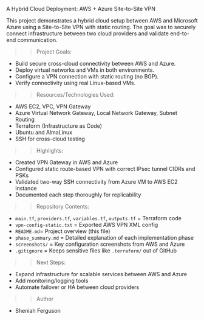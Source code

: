 A Hybrid Cloud Deployment: AWS + Azure Site-to-Site VPN

This project demonstrates a hybrid cloud setup between AWS and Microsoft Azure using a Site-to-Site VPN with static routing. The goal was to securely connect infrastructure between two cloud providers and validate end-to-end communication.

>> Project Goals:
- Build secure cross-cloud connectivity between AWS and Azure.
- Deploy virtual networks and VMs in both environments.
- Configure a VPN connection with static routing (no BGP).
- Verify connectivity using real Linux-based VMs.

>> Resources/Technologies Used:
- AWS EC2, VPC, VPN Gateway
- Azure Virtual Network Gateway, Local Network Gateway, Subnet Routing
- Terraform (Infrastructure as Code)
- Ubuntu and AlmaLinux
- SSH for cross-cloud testing

>> Highlights:
- Created VPN Gateway in AWS and Azure
- Configured static route-based VPN with correct IPsec tunnel CIDRs and PSKs
- Validated two-way SSH connectivity from Azure VM to AWS EC2 instance
- Documented each step thoroughly for replicability

>> Repository Contents:
- `main.tf`, `providers.tf`, `variables.tf`, `outputs.tf` = Terraform code
- `vpn-config-static.txt` = Exported AWS VPN XML config
- `README.md`= Project overview (this file)
- `phase_summary.md` = Detailed explanation of each implementation phase
- `screenshots/` = Key configuration screenshots from AWS and Azure
- `.gitignore` = Keeps sensitive files like `.terraform/` out of GitHub

>> Next Steps:
- Expand infrastructure for scalable services between AWS and Azure
- Add monitoring/logging tools
- Automate failover or HA between cloud providers

>> Author
- Sheniah Ferguson

